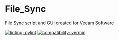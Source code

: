 # File_Sync
File Sync script and GUI created for Veeam Software

[![linting: pylint](https://img.shields.io/badge/linting-pylint-yellowgreen)](https://github.com/pylint-dev/pylint)
[![compatibility: vermin](https://img.shields.io/badge/vermin-3.6%2B-text?style=plastic
)](https://github.com/netromdk/vermin)

